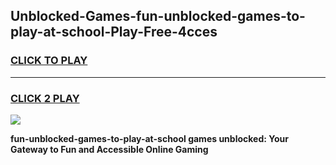 
## Unblocked-Games-fun-unblocked-games-to-play-at-school-Play-Free-4cces
<h3>
<a href="https://premium76.site?title=fun-unblocked-games-to-play-at-school&ref=18A">CLICK TO PLAY</a></h3>
<hr>

<h3>
<a href="https://premium76.site?title=fun-unblocked-games-to-play-at-school&ref=18A">CLICK 2 PLAY</a>
  
</h3>

<a href="https://premium76.site?title=fun-unblocked-games-to-play-at-school&ref=18A"><img src="https://clearcache.store/games.png"></a>


**fun-unblocked-games-to-play-at-school games unblocked: Your Gateway to Fun and Accessible Online Gaming**
